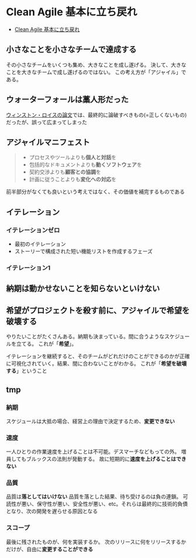 # Clean Agile 基本に立ち戻れ
- [Clean Agile 基本に立ち戻れ](https://www.amazon.co.jp/dp/4048930745)

## 小さなことを小さなチームで達成する
その小さなチームをいくつも集め、大きなことを成し遂げる。
決して、大きなことを大きなチームで成し遂げるのではない。
この考え方が「アジャイル」である。

## ウォーターフォールは藁人形だった
[ウィンストン・ロイスの論文](https://www-scf.usc.edu/~csci201/lectures/Lecture11/royce1970.pdf)では、最終的に論破すべきもの(=正しくないもの)だったが、誤って広まってしまった

## アジャイルマニフェスト
> - プロセスやツールよりも**個人と対話**を
> - 包括的なドキュメントよりも**動くソフトウェア**を
> - 契約交渉よりも**顧客との協調**を
> - 計画に従うことよりも**変化への対応**を

前半部分がなくても良いという考えではなく、その価値を補完するものである

## イテレーション
### イテレーションゼロ
- 最初のイテレーション
- ストーリーで構成された短い機能リストを作成するフェーズ

### イテレーション1
  

## 納期は動かせないことを知らないといけない

## 希望がプロジェクトを殺す前に、アジャイルで希望を破壊する
やりたいことがたくさんある。納期も決まっている。間に合うようなスケジュールを立てる。
これが「**希望**」。

イテレーションを継続すると、そのチームがどれだけのことができるのかが正確に可視化されていく。結果、間に合わないことがわかる。
これが「**希望を破壊する**」ということ

## tmp
### 納期
スケジュールは大抵の場合、経営上の理由で決定するため、**変更できない**

### 速度
一人ひとりの作業速度を上げることは不可能。デスマーチなどもっての外。
増員してもブルックスの法則が発動する。
故に短期的に**速度を上げることはできない**

### 品質
品質は**落としてはいけない**
品質を落とした結果、待ち受けるのは負の連鎖。
可読性が悪い、保守性が悪い、安全性が悪い、etc。それらは最終的に技術的負債となり、次の開発を遅らせる原因となる

### スコープ
最後に残されたものが、何を実装するか。
次のリリースに何をリリースするかだけが、自由に**変更することができる**
